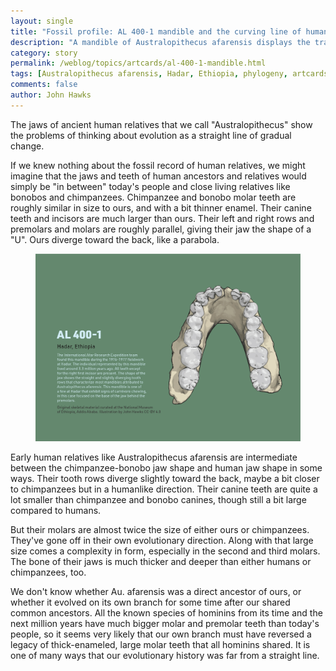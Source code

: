 ```yaml
---
layout: single
title: "Fossil profile: AL 400-1 mandible and the curving line of human evolution"
description: "A mandible of Australopithecus afarensis displays the traits that set this early hominin apart from both today's humans and chimpanzees and bonobos."
category: story
permalink: /weblog/topics/artcards/al-400-1-mandible.html
tags: [Australopithecus afarensis, Hadar, Ethiopia, phylogeny, artcards]
comments: false
author: John Hawks
---
```


The jaws of ancient human relatives that we call "Australopithecus" show the problems of thinking about evolution as a straight line of gradual change. 

If we knew nothing about the fossil record of human relatives, we might imagine that the jaws and teeth of human ancestors and relatives would simply be "in between" today's people and close living relatives like bonobos and chimpanzees. Chimpanzee and bonobo molar teeth are roughly similar in size to ours, and with a bit thinner enamel. Their canine teeth and incisors are much larger than ours. Their left and right rows and premolars and molars are roughly parallel, giving their jaw the shape of a "U". Ours diverge toward the back, like a parabola. 


<figure>
<img src="/images/al-400-1-mandible-artcard-2021.png" alt="AL 400-1 mandible" />
</figure>

Early human relatives like Australopithecus afarensis are intermediate between the chimpanzee-bonobo jaw shape and human jaw shape in some ways. Their tooth rows diverge slightly toward the back, maybe a bit closer to chimpanzees but in a humanlike direction. Their canine teeth are quite a lot smaller than chimpanzee and bonobo canines, though still a bit large compared to humans. 

But their molars are almost twice the size of either ours or chimpanzees. They've gone off in their own evolutionary direction. Along with that large size comes a complexity in form, especially in the second and third molars. The bone of their jaws is much thicker and deeper than either humans or chimpanzees, too. 

We don't know whether Au. afarensis was a direct ancestor of ours, or whether it evolved on its own branch for some time after our shared common ancestors. All the known species of hominins from its time and the next million years have much bigger molar and premolar teeth than today's people, so it seems very likely that our own branch must have reversed a legacy of thick-enameled, large molar teeth that all hominins shared. It is one of many ways that our evolutionary history was far from a straight line. 